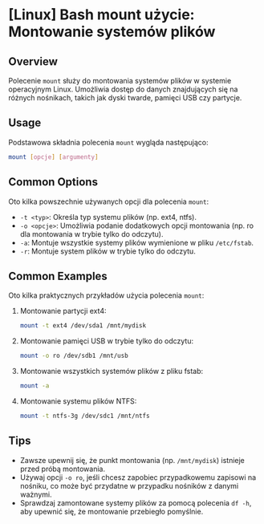 # [Linux] Bash mount użycie: Montowanie systemów plików

## Overview
Polecenie `mount` służy do montowania systemów plików w systemie operacyjnym Linux. Umożliwia dostęp do danych znajdujących się na różnych nośnikach, takich jak dyski twarde, pamięci USB czy partycje.

## Usage
Podstawowa składnia polecenia `mount` wygląda następująco:

```bash
mount [opcje] [argumenty]
```

## Common Options
Oto kilka powszechnie używanych opcji dla polecenia `mount`:

- `-t <typ>`: Określa typ systemu plików (np. ext4, ntfs).
- `-o <opcje>`: Umożliwia podanie dodatkowych opcji montowania (np. ro dla montowania w trybie tylko do odczytu).
- `-a`: Montuje wszystkie systemy plików wymienione w pliku `/etc/fstab`.
- `-r`: Montuje system plików w trybie tylko do odczytu.

## Common Examples
Oto kilka praktycznych przykładów użycia polecenia `mount`:

1. Montowanie partycji ext4:
   ```bash
   mount -t ext4 /dev/sda1 /mnt/mydisk
   ```

2. Montowanie pamięci USB w trybie tylko do odczytu:
   ```bash
   mount -o ro /dev/sdb1 /mnt/usb
   ```

3. Montowanie wszystkich systemów plików z pliku fstab:
   ```bash
   mount -a
   ```

4. Montowanie systemu plików NTFS:
   ```bash
   mount -t ntfs-3g /dev/sdc1 /mnt/ntfs
   ```

## Tips
- Zawsze upewnij się, że punkt montowania (np. `/mnt/mydisk`) istnieje przed próbą montowania.
- Używaj opcji `-o ro`, jeśli chcesz zapobiec przypadkowemu zapisowi na nośniku, co może być przydatne w przypadku nośników z danymi ważnymi.
- Sprawdzaj zamontowane systemy plików za pomocą polecenia `df -h`, aby upewnić się, że montowanie przebiegło pomyślnie.